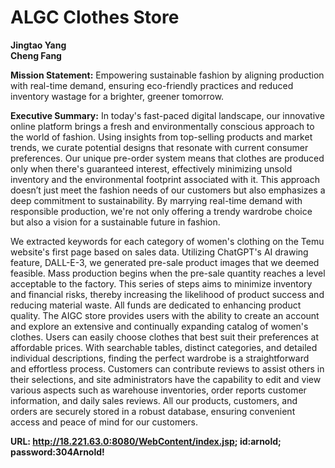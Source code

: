 # ALGC Clothes Store
**Jingtao Yang**\
**Cheng Fang**

**Mission Statement:**
Empowering sustainable fashion by aligning production with real-time demand, ensuring eco-friendly practices and reduced inventory wastage for a brighter, greener tomorrow.

**Executive Summary:**
In today's fast-paced digital landscape, our innovative online platform brings a fresh and environmentally conscious approach to the world of fashion. Using insights from top-selling products and market trends, we curate potential designs that resonate with current consumer preferences. Our unique pre-order system means that clothes are produced only when there's guaranteed interest, effectively minimizing unsold inventory and the environmental footprint associated with it. This approach doesn’t just meet the fashion needs of our customers but also emphasizes a deep commitment to sustainability. By marrying real-time demand with responsible production, we're not only offering a trendy wardrobe choice but also a vision for a sustainable future in fashion.

We extracted keywords for each category of women's clothing on the Temu website's first page based on sales data. Utilizing ChatGPT's AI drawing feature, DALL-E-3, we generated pre-sale product images that we deemed feasible. Mass production begins when the pre-sale quantity reaches a level acceptable to the factory. This series of steps aims to minimize inventory and financial risks, thereby increasing the likelihood of product success and reducing material waste. All funds are dedicated to enhancing product quality. The AIGC store provides users with the ability to create an account and explore an extensive and continually expanding catalog of women's clothes. Users can easily choose clothes that best suit their preferences at affordable prices. With searchable tables, distinct categories, and detailed individual descriptions, finding the perfect wardrobe is a straightforward and effortless process. Customers can contribute reviews to assist others in their selections, and site administrators have the capability to edit and view various aspects such as warehouse inventories, order reports customer information, and daily sales reviews. All our products, customers, and orders are securely stored in a robust database, ensuring convenient access and peace of mind for our customers.

**URL: http://18.221.63.0:8080/WebContent/index.jsp; id:arnold; password:304Arnold!**
